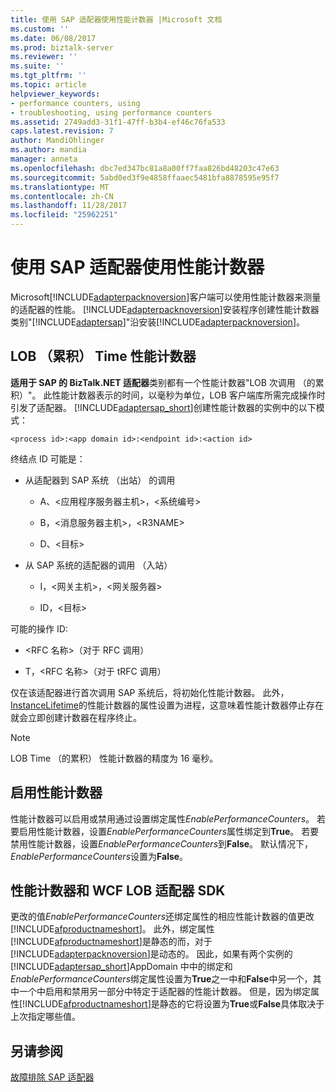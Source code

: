 ```yaml
---
title: 使用 SAP 适配器使用性能计数器 |Microsoft 文档
ms.custom: ''
ms.date: 06/08/2017
ms.prod: biztalk-server
ms.reviewer: ''
ms.suite: ''
ms.tgt_pltfrm: ''
ms.topic: article
helpviewer_keywords:
- performance counters, using
- troubleshooting, using performance counters
ms.assetid: 2749add3-31f1-47ff-b3b4-ef46c76fa533
caps.latest.revision: 7
author: MandiOhlinger
ms.author: mandia
manager: anneta
ms.openlocfilehash: dbc7ed347bc81a8a00ff7faa826bd48203c47e63
ms.sourcegitcommit: 5abd0ed3f9e4858ffaaec5481bfa8878595e95f7
ms.translationtype: MT
ms.contentlocale: zh-CN
ms.lasthandoff: 11/28/2017
ms.locfileid: "25962251"
---
```

# <a name="use-performance-counters-with-the-sap-adapter"></a>使用 SAP 适配器使用性能计数器
Microsoft[!INCLUDE[adapterpacknoversion](../../includes/adapterpacknoversion-md.md)]客户端可以使用性能计数器来测量的适配器的性能。 [!INCLUDE[adapterpacknoversion](../../includes/adapterpacknoversion-md.md)]安装程序创建性能计数器类别"[!INCLUDE[adaptersap](../../includes/adaptersap-md.md)]"沿安装[!INCLUDE[adapterpacknoversion](../../includes/adapterpacknoversion-md.md)]。  
  
## <a name="lob-time-cumulative-performance-counter"></a>LOB （累积） Time 性能计数器  
 **适用于 SAP 的 BizTalk.NET 适配器**类别都有一个性能计数器"LOB 次调用 （的累积）"。 此性能计数器表示的时间，以毫秒为单位，LOB 客户端库所需完成操作时引发了适配器。 [!INCLUDE[adaptersap_short](../../includes/adaptersap-short-md.md)]创建性能计数器的实例中的以下模式：  
  
```  
<process id>:<app domain id>:<endpoint id>:<action id>  
```  
  
 终结点 ID 可能是：  
  
-   从适配器到 SAP 系统 （出站） 的调用  
  
    -   A、\<应用程序服务器主机\>，\<系统编号\>  
  
    -   B，\<消息服务器主机\>，\<R3NAME\>  
  
    -   D、\<目标\>  
  
-   从 SAP 系统的适配器的调用 （入站）  
  
    -   I，\<网关主机\>，\<网关服务器\>  
  
    -   ID，\<目标\>  
  
 可能的操作 ID:  
  
-   \<RFC 名称\>（对于 RFC 调用）  
  
-   T，\<RFC 名称\>（对于 tRFC 调用）  
  
 仅在该适配器进行首次调用 SAP 系统后，将初始化性能计数器。 此外， [InstanceLifetime](https://msdn.microsoft.com/library/system.diagnostics.performancecounter.instancelifetime.aspx)的性能计数器的属性设置为进程，这意味着性能计数器停止存在就会立即创建计数器在程序终止。
  
> [!NOTE]
>  LOB Time （的累积） 性能计数器的精度为 16 毫秒。  
  
## <a name="enabling-performance-counters"></a>启用性能计数器  
 性能计数器可以启用或禁用通过设置绑定属性*EnablePerformanceCounters*。 若要启用性能计数器，设置*EnablePerformanceCounters*属性绑定到**True**。 若要禁用性能计数器，设置*EnablePerformanceCounters*到**False**。 默认情况下， *EnablePerformanceCounters*设置为**False**。  
  
## <a name="performance-counters-and-the-wcf-lob-adapter-sdk"></a>性能计数器和 WCF LOB 适配器 SDK  
 更改的值*EnablePerformanceCounters*还绑定属性的相应性能计数器的值更改[!INCLUDE[afproductnameshort](../../includes/afproductnameshort-md.md)]。 此外，绑定属性[!INCLUDE[afproductnameshort](../../includes/afproductnameshort-md.md)]是静态的而，对于[!INCLUDE[adapterpacknoversion](../../includes/adapterpacknoversion-md.md)]是动态的。 因此，如果有两个实例的[!INCLUDE[adaptersap_short](../../includes/adaptersap-short-md.md)]AppDomain 中中的绑定和*EnablePerformanceCounters*绑定属性设置为**True**之一中和**False**中另一个，其中一个中启用和禁用另一部分中特定于适配器的性能计数器。 但是，因为绑定属性[!INCLUDE[afproductnameshort](../../includes/afproductnameshort-md.md)]是静态的它将设置为**True**或**False**具体取决于上次指定哪些值。  
  
## <a name="see-also"></a>另请参阅  

[故障排除 SAP 适配器](../../adapters-and-accelerators/adapter-sap/troubleshoot-the-sap-adapter.md)